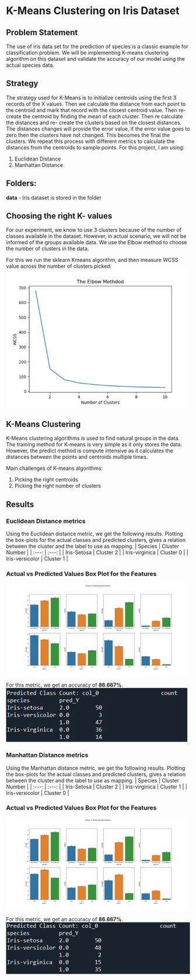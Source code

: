 # K-Means Clustering on Iris Dataset

## Problem Statement
The use of iris data set for the prediction of species is a classic example for classification problem.
We will be implementing K-means clustering algorithm on this dataset and validate the accuracy of our model using the actual species data.

## Strategy
The strategy used for K-Means is to initialize centroids using the first 3 records of the X values. Then we calculate the distance from each point to the centroid and mark that record with the closest centroid value. Then re-create the centroid by finding the mean of each cluster. Then re calculate the distances and re- create the clusters based on the closest distances. The distances changes will provide the error value, if the error value goes to zero then the clusters have not changed. This becomes the final the clusters.
We repeat this process with different metrics to calculate the distances from the centroids to sample points. For this project, I am using:
1.	Euclidean Distance
2.	Manhattan Distance

## Folders:
**data** - Iris dataset is stored in the folder

## Choosing the right K- values
For our experiment, we know to use 3 clusters because of the number of classes available in the dataset.
However, in actual scenario, we will not be informed of the groups available data.
We use the Elbow method to choose the number of clusters in the data.

For this we run the sklearn Kmeans algorithm, and then measure WCSS value across the number of clusters picked.
![The Elbow Method](https://github.com/agx01/iris_kmeans/blob/main/ElbowMethod.png?raw=true)


## K-Means Clustering
K-Means clustering algorithms is used to find natural groups in the data.
The training method for K-means is very simple as it only stores the data. However, the predict method is compute intensive as it calculates the distances between the points and centroids multiple times.

Main challenges of K-means algorithms:
1. Picking the right centroids
2. Picking the right number of clusters

## Results

### Euclidean Distance metrics

Using the Euclidean distance metric, we get the following results. Plotting the box-plots for the actual classes and predicted clusters, gives a relation between the cluster and the label to use as mapping.
| Species | Cluster Number |
| :---: | :---: |
| Iris-Setosa | Cluster 2 |
| Iris-virginica | Cluster 0 |
| Iris-versicolor | Cluster 1 |

### Actual vs Predicted Values Box Plot for the Features
![Box Plot of Features (Euclidean Distance)](https://github.com/agx01/iris_kmeans/blob/main/EuclideanDistance.png?raw=true)
    
For this metric, we get an accuracy of **86.667%**.
![Results of Euclidean Metric](https://github.com/agx01/iris_kmeans/blob/main/Euclidean_results.png?raw=true)
    
### Manhattan Distance metrics

Using the Manhattan distance metric, we get the following results. Plotting the box-plots for the actual classes and predicted clusters, gives a relation between the cluster and the label to use as mapping.
| Species | Cluster Number |
| :---: | :---: |
| Iris-Setosa | Cluster 2 |
| Iris-virginica | Cluster 1 |
| Iris-versicolor | Cluster 0 |

### Actual vs Predicted Values Box Plot for the Features
![Box Plot of Features (Manhattan Distance)](https://github.com/agx01/iris_kmeans/blob/main/ManhattanDistance.png?raw=true)
    
For this metric, we get an accuracy of **86.667%**.
![Results of Euclidean Metric](https://github.com/agx01/iris_kmeans/blob/main/Manhattan_results.png?raw=true)